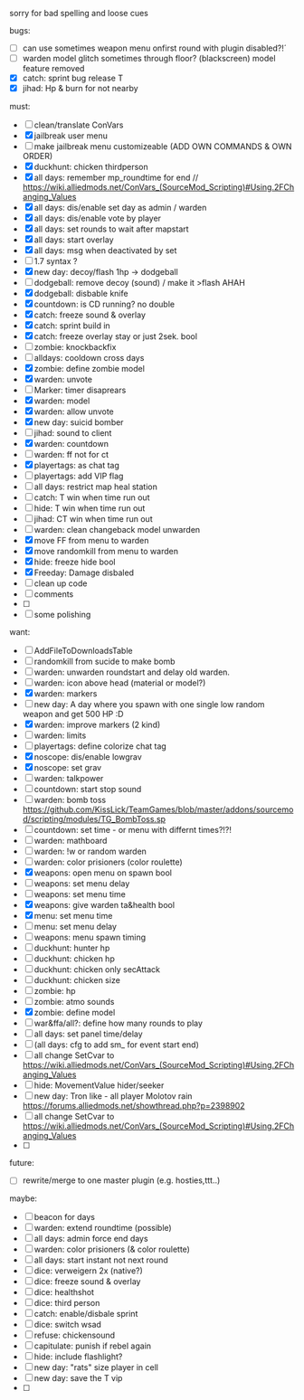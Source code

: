 sorry for bad spelling and loose cues

bugs:

- [ ] can use sometimes weapon menu onfirst round with plugin disabled?!´
- [ ] warden model glitch sometimes through floor? (blackscreen) model feature removed
- [x] catch: sprint bug release T
- [x] jihad: Hp & burn for not nearby

must:

- [ ] clean/translate ConVars 
- [x] jailbreak user menu
- [ ] make jailbreak menu customizeable (ADD OWN COMMANDS & OWN ORDER)
- [x] duckhunt: chicken thirdperson
- [x] all days: remember mp_roundtime for end // https://wiki.alliedmods.net/ConVars_(SourceMod_Scripting)#Using.2FChanging_Values
- [x] all days: dis/enable set day as admin / warden
- [x] all days: dis/enable vote by player
- [x] all days: set rounds to wait after mapstart
- [x] all days: start overlay
- [x] all days: msg when deactivated by set
- [ ] 1.7 syntax ?
- [x] new day: decoy/flash 1hp -> dodgeball
- [ ] dodgeball: remove decoy (sound) / make it >flash AHAH
- [x] dodgeball: disbable knife
- [x] countdown: is CD running? no double 
- [x] catch: freeze sound & overlay
- [x] catch: sprint build in
- [x] catch: freeze overlay stay or just 2sek. bool
- [ ] zombie: knockbackfix
- [ ] alldays: cooldown cross days
- [x] zombie: define zombie model
- [x] warden: unvote
- [ ] Marker: timer disaprears
- [x] warden: model
- [x] warden: allow unvote
- [x] new day: suicid bomber
- [ ] jihad: sound to client
- [x] warden: countdown
- [ ] warden: ff not for ct
- [x] playertags: as chat tag
- [ ] playertags: add VIP flag
- [ ] all days: restrict map heal station
- [ ] catch: T win when time run out
- [ ] hide: T win when time run out
- [ ] jihad: CT win when time run out
- [ ] warden: clean changeback model unwarden
- [x] move FF from menu to warden
- [x] move randomkill from menu to warden
- [x] hide: freeze hide bool
- [x] Freeday: Damage disbaled 
- [ ] clean up code 
- [ ] comments
- [ ] 
- [ ] some polishing

want:
- [ ] AddFileToDownloadsTable
- [ ] randomkill from sucide to make bomb
- [ ] warden: unwarden roundstart and delay old warden.
- [ ] warden: icon above head (material or model?)
- [x] warden: markers
- [ ] new day: A day where you spawn with one single low random weapon and get 500 HP :D
- [x] warden: improve markers (2 kind)
- [ ] warden: limits
- [ ] playertags: define colorize chat tag
- [x] noscope: dis/enable lowgrav
- [x] noscope: set grav
- [ ] warden: talkpower
- [ ] countdown: start stop sound
- [ ] warden: bomb toss https://github.com/KissLick/TeamGames/blob/master/addons/sourcemod/scripting/modules/TG_BombToss.sp
- [ ] countdown: set time - or menu with differnt times?!?!
- [ ] warden: mathboard
- [ ] warden: !w or random warden
- [ ] warden: color prisioners (color roulette)
- [x] weapons: open menu on spawn bool
- [ ] weapons: set menu delay
- [ ] weapons: set menu time
- [x] weapons: give warden ta&health bool
- [x] menu: set menu time
- [ ] menu: set menu delay
- [ ] weapons: menu spawn timing
- [ ] duckhunt: hunter hp
- [ ] duckhunt: chicken hp
- [ ] duckhunt: chicken only secAttack
- [ ] duckhunt: chicken size
- [ ] zombie: hp
- [ ] zombie: atmo sounds
- [x] zombie: define model
- [ ] war&ffa/all?: define how many rounds to play
- [ ] all days: set panel time/delay
- [ ] (all days: cfg to add sm_ for event start end)
- [ ] all change SetCvar to https://wiki.alliedmods.net/ConVars_(SourceMod_Scripting)#Using.2FChanging_Values
- [ ] hide: MovementValue hider/seeker
- [ ] new day: Tron like - all player Molotov rain https://forums.alliedmods.net/showthread.php?p=2398902
- [ ] all change SetCvar to https://wiki.alliedmods.net/ConVars_(SourceMod_Scripting)#Using.2FChanging_Values
- [ ] 

future:
- [ ] rewrite/merge to one master plugin (e.g. hosties,ttt..)

maybe:
- [ ] beacon for days
- [ ] warden: extend roundtime (possible)
- [ ] all days: admin force end days
- [ ] warden: color prisioners (& color roulette)
- [ ] all days: start instant not next round
- [ ] dice: verweigern 2x (native?)
- [ ] dice: freeze sound & overlay
- [ ] dice: healthshot
- [ ] dice: third person
- [ ] catch: enable/disbale sprint
- [ ] dice: switch wsad
- [ ] refuse: chickensound
- [ ] capitulate: punish if rebel again
- [ ] hide: include flashlight?
- [ ] new day: "rats" size player in cell
- [ ] new day: save the T vip
- [ ] 